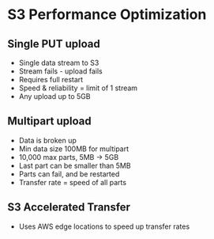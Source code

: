 # S3 Performance Optimization

## Single PUT upload

* Single data stream to S3
* Stream fails - upload fails
* Requires full restart
* Speed & reliability = limit of 1 stream
* Any upload up to 5GB

## Multipart upload

* Data is broken up
* Min data size 100MB for multipart
* 10,000 max parts, 5MB -> 5GB
* Last part can be smaller than 5MB
* Parts can fail, and be restarted
* Transfer rate = speed of all parts

## S3 Accelerated Transfer

* Uses AWS edge locations to speed up transfer rates
